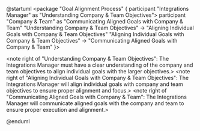 @startuml
<package "Goal Alignment Process" {
participant "Integrations Manager" as "Understanding Company & Team Objectives">
participant "Company & Team" as "Communicating Aligned Goals with Company & Team"
"Understanding Company & Team Objectives" -> "Aligning Individual Goals with Company & Team Objectives"
"Aligning Individual Goals with Company & Team Objectives" -> "Communicating Aligned Goals with Company & Team"
}>

<note right of "Understanding Company & Team Objectives": The Integrations Manager must have a clear understanding of the company and team objectives to align individual goals with the larger objectives.>
<note right of "Aligning Individual Goals with Company & Team Objectives": The Integrations Manager will align individual goals with company and team objectives to ensure proper alignment and focus.>
<note right of "Communicating Aligned Goals with Company & Team": The Integrations Manager will communicate aligned goals with the company and team to ensure proper execution and alignment.>

@enduml